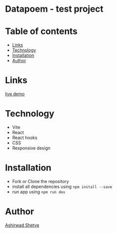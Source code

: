# Datapoem - test project

# Table of contents

- [Links](#links)
- [Technology](#technology)
- [Installation](#installation)
- [Author](#Author)

# Links

[live demo](https://datapoem-test.ashirwadshetye.com/)

# Technology

- Vite
- React
- React hooks
- CSS
- Responsive design

# Installation

- Fork or Clone the repository
- install all dependencies using `npm install --save`
- run app using `npm run dev`

# Author

[Ashirwad Shetye](https://ashirwadshetye.com/)
